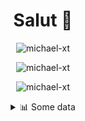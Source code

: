 <h1 align="center">Salut 👋</h1>

<p align="center"> <img src="https://komarev.com/ghpvc/?username=michael-xt" alt="michael-xt" /> 
</p>

<p align="center"><img align="center" src="https://github-readme-stats.vercel.app/api/top-langs/?username=michael-xt&layout=compact&theme=dark&show_icons=true" alt="michael-xt" /></p>
<p align="center"><img align="center" src="https://github-readme-stats.vercel.app/api?username=michael-xt&show_icons=true&theme=dark&show_icons=true" alt="michael-xt" /></p>

<details align="center"><summary>📊 Some data</summary>
<p>

<!--START_SECTION:waka-->
**🐱 My Github Data** 

> 🏆 242 Contributions in the Year 2021
 > 
> 📦 16.3 MB Used in Github's Storage 
 > 
> 🚫 Not Opted to Hire
 > 
> 📜 5 Public Repositories 
 > 
> 🔑 30 Private Repositories  
 > 
**I'm an Early 🐤** 

```text
🌞 Morning    134 commits    ████████░░░░░░░░░░░░░░░░░   32.21% 
🌆 Daytime    108 commits    ██████░░░░░░░░░░░░░░░░░░░   25.96% 
🌃 Evening    168 commits    ██████████░░░░░░░░░░░░░░░   40.38% 
🌙 Night      6 commits      ░░░░░░░░░░░░░░░░░░░░░░░░░   1.44%

```
📅 **I'm Most Productive on Wednesday** 

```text
Monday       41 commits     ██░░░░░░░░░░░░░░░░░░░░░░░   9.86% 
Tuesday      60 commits     ███░░░░░░░░░░░░░░░░░░░░░░   14.42% 
Wednesday    83 commits     █████░░░░░░░░░░░░░░░░░░░░   19.95% 
Thursday     83 commits     █████░░░░░░░░░░░░░░░░░░░░   19.95% 
Friday       63 commits     ███░░░░░░░░░░░░░░░░░░░░░░   15.14% 
Saturday     51 commits     ███░░░░░░░░░░░░░░░░░░░░░░   12.26% 
Sunday       35 commits     ██░░░░░░░░░░░░░░░░░░░░░░░   8.41%

```


📊 **This Week I Spent My Time On** 

```text
🔥 Editors: 
Visual Studio            2 hrs 6 mins        █████████████████████░░░░   85.36% 
VS Code                  21 mins             ███░░░░░░░░░░░░░░░░░░░░░░   14.64%

💻 Operating System: 
Windows                  2 hrs 28 mins       █████████████████████████   100.0%

```

**I Mostly Code in JavaScript** 

```text
JavaScript               10 repos            ████████░░░░░░░░░░░░░░░░░   32.26% 
Java                     8 repos             ██████░░░░░░░░░░░░░░░░░░░   25.81% 
Lua                      3 repos             ██░░░░░░░░░░░░░░░░░░░░░░░   9.68% 
Vue                      3 repos             ██░░░░░░░░░░░░░░░░░░░░░░░   9.68% 
C#                       2 repos             █░░░░░░░░░░░░░░░░░░░░░░░░   6.45%

```



 Last Updated on 15/09/2021
<!--END_SECTION:waka-->
</p>
